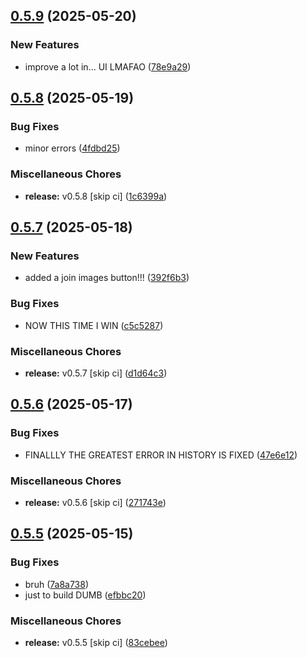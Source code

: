 ## [0.5.9](https://github.com/manga-you-know/desktop/compare/v0.5.8...v0.5.9) (2025-05-20)


### New Features

* improve a lot in... UI LMAFAO ([78e9a29](https://github.com/manga-you-know/desktop/commit/78e9a29ef48ca781315c6ff5129f6b7a69f59502))

## [0.5.8](https://github.com/manga-you-know/desktop/compare/v0.5.7...v0.5.8) (2025-05-19)


### Bug Fixes

* minor errors ([4fdbd25](https://github.com/manga-you-know/desktop/commit/4fdbd25fb55bbf7314bedea8700ab03d003bdf5f))


### Miscellaneous Chores

* **release:** v0.5.8 [skip ci] ([1c6399a](https://github.com/manga-you-know/desktop/commit/1c6399a418ece70865c49b339c31d4a26522a30a))

## [0.5.7](https://github.com/manga-you-know/desktop/compare/v0.5.6...v0.5.7) (2025-05-18)


### New Features

* added a join images button!!! ([392f6b3](https://github.com/manga-you-know/desktop/commit/392f6b3b7637efb698f35794a0123a227d9d14fe))


### Bug Fixes

* NOW THIS TIME I WIN ([c5c5287](https://github.com/manga-you-know/desktop/commit/c5c5287ba81372057e67d2c1f78eb0bcded1bd81))


### Miscellaneous Chores

* **release:** v0.5.7 [skip ci] ([d1d64c3](https://github.com/manga-you-know/desktop/commit/d1d64c3fc0b0256eda4af7bf7e36351de7a56297))

## [0.5.6](https://github.com/manga-you-know/desktop/compare/v0.5.5...v0.5.6) (2025-05-17)


### Bug Fixes

* FINALLLY THE GREATEST ERROR IN HISTORY IS FIXED ([47e6e12](https://github.com/manga-you-know/desktop/commit/47e6e12f5bb50eda0a2d9400dc6808716150fa87))


### Miscellaneous Chores

* **release:** v0.5.6 [skip ci] ([271743e](https://github.com/manga-you-know/desktop/commit/271743e12bdace5969283022f0d197848263501f))

## [0.5.5](https://github.com/manga-you-know/desktop/compare/v0.5.4...v0.5.5) (2025-05-15)


### Bug Fixes

* bruh ([7a8a738](https://github.com/manga-you-know/desktop/commit/7a8a73815b07d840154ef75d62719ad8d7cce5d0))
* just to build DUMB ([efbbc20](https://github.com/manga-you-know/desktop/commit/efbbc20aad221bba8339289ed7150cd95d1d2358))


### Miscellaneous Chores

* **release:** v0.5.5 [skip ci] ([83cebee](https://github.com/manga-you-know/desktop/commit/83cebeed88d8b1b50fcebe21084bf373eb49a0c6))

